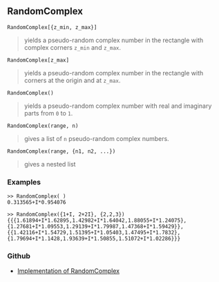 ## RandomComplex

```
RandomComplex[{z_min, z_max}]
```

> yields a pseudo-random complex number in the rectangle with complex corners `z_min` and `z_max`.

```
RandomComplex[z_max]
```

> yields a pseudo-random complex number in the rectangle with corners at the origin and at `z_max`.

```
RandomComplex()
```

> yields a pseudo-random complex number with real and imaginary parts from `0` to `1`.

```
RandomComplex(range, n)
```

> gives a list of `n` pseudo-random complex numbers.

```
RandomComplex(range, {n1, n2, ...})
```

> gives a nested list

### Examples

```
>> RandomComplex( ) 
0.313565+I*0.954076

>> RandomComplex({1+I, 2+2I}, {2,2,3}) 
{{{1.61894+I*1.62895,1.42982+I*1.64042,1.88055+I*1.24075},{1.27681+I*1.09553,1.29139+I*1.79987,1.47368+I*1.59429}},{{1.42116+I*1.54729,1.51395+I*1.05403,1.47495+I*1.7832},{1.79694+I*1.1428,1.93639+I*1.50855,1.51072+I*1.02286}}}
```

### Github

* [Implementation of RandomComplex](https://github.com/axkr/symja_android_library/blob/master/symja_android_library/matheclipse-core/src/main/java/org/matheclipse/core/builtin/RandomFunctions.java#L203) 
